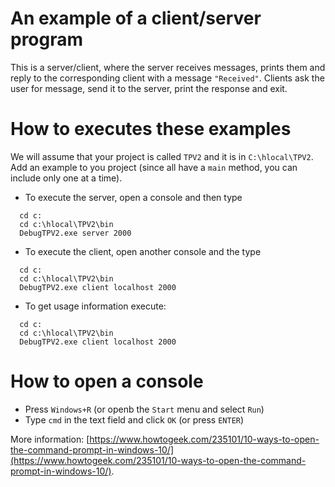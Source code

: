# An example of a client/server program

This is a server/client, where the server receives messages, prints them and reply to the corresponding client with a message ``"Received"``. Clients ask the user for  message, send it to the server, print the response and exit.


# How to executes these examples

We will assume that your project is called ``TPV2`` and it is in ``C:\hlocal\TPV2``. Add an example to you project (since all have a ``main`` method, you can include only one at a time).

- To execute the server, open a console and then type

```
  cd c:
  cd c:\hlocal\TPV2\bin
  DebugTPV2.exe server 2000
```

- To execute the client, open another console and the type
  
```
  cd c:
  cd c:\hlocal\TPV2\bin
  DebugTPV2.exe client localhost 2000
```
  
- To get usage information execute:

```
  cd c:
  cd c:\hlocal\TPV2\bin
  DebugTPV2.exe client localhost 2000
```


# How to open a console

- Press ``Windows+R`` (or openb the ``Start`` menu and select ``Run``)
- Type ``cmd`` in the text field and click ``OK`` (or press ``ENTER``)  


More information: [https://www.howtogeek.com/235101/10-ways-to-open-the-command-prompt-in-windows-10/](https://www.howtogeek.com/235101/10-ways-to-open-the-command-prompt-in-windows-10/).
